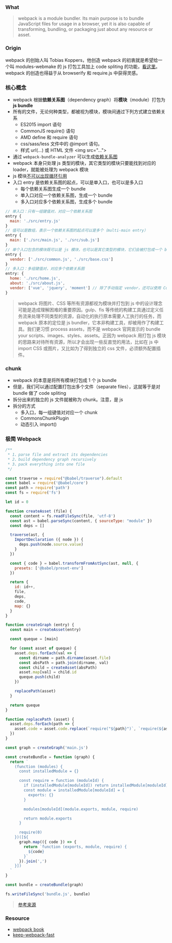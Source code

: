 ### What

> webpack is a module bundler. Its main purpose is to bundle JavaScript files for usage in a browser, yet it is also capable of transforming, bundling, or packaging just about any resource or asset.


### Origin

webpack 的创始人叫 Tobias Koppers，他创造 webpack 的初衷就是希望给一个叫 modules-webmake 的 js 打包工具加上 code spliting 的功能，[看这里](https://github.com/medikoo/modules-webmake/issues/7)。webpack 的创造也得益于从 browserify 和 require.js 中获得灵感。


### 核心概念

- webpack 根据**依赖关系图**（dependency graph）将**模块**（module）打包为**js bundle**
- 所有的文件，无论何种类型，都被视为模块，模块间通过下列方式建立依赖关系
  + ES2015 import 语句
  + CommonJS require() 语句
  + AMD define 和 require 语句
  + css/sass/less 文件中的 @import 语句。
  + 样式 url(...) 或 HTML 文件 &lt;img src="...">
- 通过 `webpack-bundle-analyzer` 可以生成[依赖关系图](https://medium.com/webpack/webpack-bits-getting-the-most-out-of-the-commonschunkplugin-ab389e5f318) 
- webpack 本身只处理 js 类型的模块，其它类型的模块只要能找到对应的 loader，就能被处理为 webpack 模块
- js 模块[不可以出现循环引用](https://www.imooc.com/article/260265)
- 入口 entry 是依赖关系图的起点，可以是单入口，也可以是多入口
  + 每个依赖关系图生成一个 bundle
  + 单入口对应一个依赖关系图，生成一个 bundle
  + 多入口对应多个依赖关系图，生成多个 bundle

```js
// 单入口：只有一组键值对，对应一个依赖关系图
entry {
  main: './src/entry.js'
}
// 值可以是数组，表示一个依赖关系图的起点可以是多个（multi-main entry）
entry {
  main: ['./src/main.js', './src/sub.js']
}
// 单个入口包含的模块既可以是 js 模块，也可以是其它类型的模块，它们会被打包成一个 bundle
entry {
  vendor: ['./src/common.js', './src/base.css']
}
// 多入口：多组键值对，对应多个依赖关系图
entry: {
  home: './src/home.js',
  about: './src/about.js',
  vendor: ['vue', 'jquery', 'moment'] // 除了手动指定 vendor，还可以使用 CommonsChunkPlugin 或 DllPlugin 来提取公共模块
}
```

> webpack 将图片、CSS 等所有资源都视为模块并打包到 js 中的设计理念可能是造成理解困难的重要原因。gulp、fis 等传统的构建工具通过定义任务流来处理不同类型的资源，自动化的执行原本需要人工执行的任务，而 webpack 原本的定位是 js bundler，它本非构建工具，却被用作了构建工具。我们更习惯 process assets，而不是 webpack 官网宣示的 bundle your scripts、images、styles、assets。正因为 webpack 用打包 js 模块的思路来对待所有资源，所以才会出现一些反直觉的用法，比如在 js 中 import CSS 或图片，又比如为了得到独立的 css 文件，必须额外配置插件。 


### chunk

- webpack 的本意是将所有模块打包成 1 个 js bundle
- 但是，我们可以通过配置打包出多个文件（separate files），这就等于是对 bundle 做了 code spliting
- 拆分出来的独立的 js 文件就被称为 chunk。注意，是 js
- 拆分的方式
  + 多入口，每一组键值对对应一个 chunk
  + CommonsChunkPlugin
  + 动态引入 import()


### 极简 Webpack

```js
/**
 * 1、parse file and extract its dependencies
 * 2、build dependency graph recursively
 * 3、pack everything into one file
 */

const traverse = require("@babel/traverse").default
const babel = require('@babel/core')
const path = require('path')
const fs = require('fs')

let id = 0

function createAsset (file) {
  const content = fs.readFileSync(file, 'utf-8')
  const ast = babel.parseSync(content, { sourceType: "module" })
  const deps = []

  traverse(ast, {
    ImportDeclaration ({ node }) {
      deps.push(node.source.value)
    }
  })

  const { code } = babel.transformFromAstSync(ast, null, {
    presets: ['@babel/preset-env']
  })

  return {
    id: id++,
    file,
    deps,
    code,
    map: {}
  }
}

function createGraph (entry) {
  const main = createAsset(entry)

  const queque = [main]

  for (const asset of queque) {
    asset.deps.forEach(val => {
      const dirname = path.dirname(asset.file)
      const absPath = path.join(dirname, val)
      const child = createAsset(absPath)
      asset.map[val] = child.id
      queque.push(child)
    })

    replacePath(asset)
  }

  return queque
}

function replacePath (asset) {
  asset.deps.forEach(path => {
    asset.code = asset.code.replace(`require("${path}")`, `require(${asset.map[path]})`)
  })
}

const graph = createGraph('main.js')

const createBundle = function (graph) {
  return `
    (function (modules) {
      const installedModule = {}

      const require = function (moduleId) {
        if (installedModule[moduleId]) return installedModule[moduleId].exports
        const module = installedModule[moduleId] = {
          exports: {}
        }

        modules[moduleId](module.exports, module, require)

        return module.exports
      }

      require(0)
    })([${
      graph.map(({ code }) => {
        return `function (exports, module, require) {
          ${code}
        }`
      }).join(',')
    }])
  `
}

const bundle = createBundle(graph)

fs.writeFileSync('bundle.js', bundle)
```

> [参考来源](https://www.youtube.com/watch?v=Gc9-7PBqOC8)


### Resource

- [webpack book](https://survivejs.com/webpack/)
- [keep-webpack-fast](https://slack.engineering/keep-webpack-fast-a-field-guide-for-better-build-performance-f56a5995e8f1)
